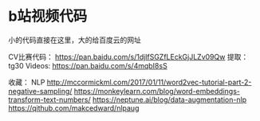 # b站视频代码
小的代码直接在这里，大的给百度云的网址

CV比赛代码：
https://pan.baidu.com/s/1djlfSGZfLEckGjJLZv09Qw 
提取：tg30
Videos:
https://pan.baidu.com/s/4mqbI8sS

收藏：
NLP
http://mccormickml.com/2017/01/11/word2vec-tutorial-part-2-negative-sampling/
https://monkeylearn.com/blog/word-embeddings-transform-text-numbers/
https://neptune.ai/blog/data-augmentation-nlp 
https://qithub.com/makcedward/nlpaug
